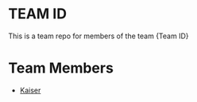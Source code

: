 # TEAM ID
This is a team repo for members of the team {Team ID}

# Team Members
* [Kaiser](members/kaiser.md)
